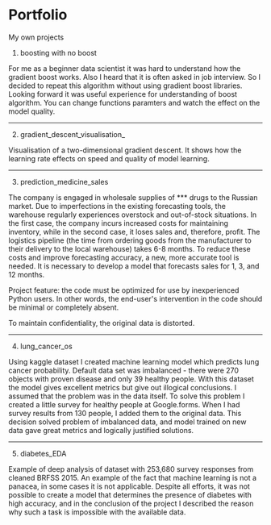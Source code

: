 # Portfolio
My own projects

1. boosting with no boost

For me as a beginner data scientist it was hard to understand how the gradient boost works. Also I heard that it is often asked in job interview. So I decided to repeat this algorithm without using gradient boost libraries. Looking forward it was useful experience for understanding of boost algorithm.
You can change functions paramters and watch the effect on the model quality.
___

2. gradient_descent_visualisation_

Visualisation of a two-dimensional gradient descent. It shows how the learning rate effects on speed and quality of model learning.
___

3. prediction_medicine_sales

The company is engaged in wholesale supplies of *** drugs to the Russian market. Due to imperfections in the existing forecasting tools, the warehouse regularly experiences overstock and out-of-stock situations. In the first case, the company incurs increased costs for maintaining inventory, while in the second case, it loses sales and, therefore, profit. The logistics pipeline (the time from ordering goods from the manufacturer to their delivery to the local warehouse) takes 6-8 months. To reduce these costs and improve forecasting accuracy, a new, more accurate tool is needed. It is necessary to develop a model that forecasts sales for 1, 3, and 12 months.

Project feature: the code must be optimized for use by inexperienced Python users. In other words, the end-user's intervention in the code should be minimal or completely absent.

To maintain confidentiality, the original data is distorted.
___

4. lung_cancer_os

Using kaggle dataset I created machine learning model which predicts lung cancer probability. Default data set was imbalanced - there were 270 objects with proven disease and only 39 healthy people. With this dataset the model gives excellent metrics but give out illogical conclusions. I assumed that the problem was in the data itself. To solve this problem I created a little survey for healthy people at Google.forms. When I had survey results from 130 people, I added them to the original data. This decision solved problem of imbalanced data, and model trained on new data gave great metrics and logically justified solutions.
___

5. diabetes_EDA

Example of deep analysis of dataset with 253,680 survey responses from cleaned BRFSS 2015. An example of the fact that machine learning is not a panacea, in some cases it is not applicable. Despite all efforts, it was not possible to create a model that determines the presence of diabetes with high accuracy, and in the conclusion of the project I described the reason why such a task is impossible with the available data.

